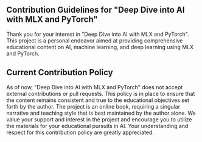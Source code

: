 ## Contribution Guidelines for "Deep Dive into AI with MLX and PyTorch"

Thank you for your interest in "Deep Dive into AI with MLX and PyTorch". This project is a personal endeavor aimed at providing comprehensive educational content on AI, machine learning, and deep learning using MLX and PyTorch.

## Current Contribution Policy

As of now, "Deep Dive into AI with MLX and PyTorch" does not accept external contributions or pull requests. This policy is in place to ensure that the content remains consistent and true to the educational objectives set forth by the author. The project is an online book, requiring a singular narrative and teaching style that is best maintained by the author alone.
We value your support and interest in the project and encourage you to utilize the materials for your educational pursuits in AI. Your understanding and respect for this contribution policy are greatly appreciated.